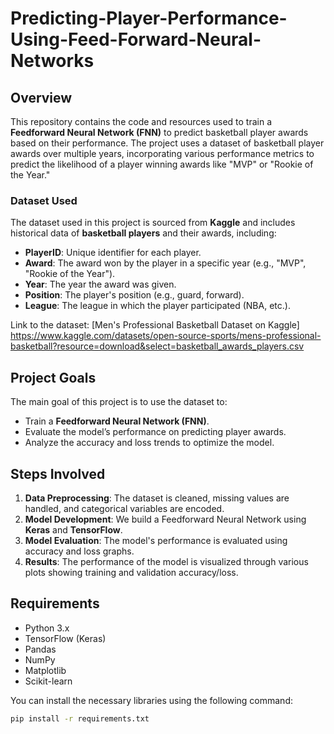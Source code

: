 # Predicting-Player-Performance-Using-Feed-Forward-Neural-Networks


## Overview

This repository contains the code and resources used to train a **Feedforward Neural Network (FNN)** to predict basketball player awards based on their performance. The project uses a dataset of basketball player awards over multiple years, incorporating various performance metrics to predict the likelihood of a player winning awards like "MVP" or "Rookie of the Year."

### Dataset Used

The dataset used in this project is sourced from **Kaggle** and includes historical data of **basketball players** and their awards, including:
- **PlayerID**: Unique identifier for each player.
- **Award**: The award won by the player in a specific year (e.g., "MVP", "Rookie of the Year").
- **Year**: The year the award was given.
- **Position**: The player's position (e.g., guard, forward).
- **League**: The league in which the player participated (NBA, etc.).

Link to the dataset: [Men's Professional Basketball Dataset on Kaggle] https://www.kaggle.com/datasets/open-source-sports/mens-professional-basketball?resource=download&select=basketball_awards_players.csv

## Project Goals

The main goal of this project is to use the dataset to:
- Train a **Feedforward Neural Network (FNN)**.
- Evaluate the model’s performance on predicting player awards.
- Analyze the accuracy and loss trends to optimize the model.

## Steps Involved

1. **Data Preprocessing**: The dataset is cleaned, missing values are handled, and categorical variables are encoded.
2. **Model Development**: We build a Feedforward Neural Network using **Keras** and **TensorFlow**.
3. **Model Evaluation**: The model's performance is evaluated using accuracy and loss graphs.
4. **Results**: The performance of the model is visualized through various plots showing training and validation accuracy/loss.

## Requirements

- Python 3.x
- TensorFlow (Keras)
- Pandas
- NumPy
- Matplotlib
- Scikit-learn

You can install the necessary libraries using the following command:

```bash
pip install -r requirements.txt
